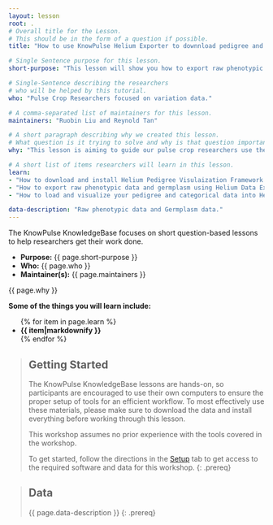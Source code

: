 ```yaml
---
layout: lesson
root: .
# Overall title for the Lesson.
# This should be in the form of a question if possible.
title: "How to use KnowPulse Helium Exporter to downnload pedigree and categorical data and for visualization using Helium Pedigree Visualization Framework"

# Single Sentence purpose for this lesson.
short-purpose: "This lesson will show you how to export raw phenotypic data and germplasm for visualization using Helium Pedigree Visualization Framework."

# Single-Sentence describing the researchers
# who will be helped by this tutorial.
who: "Pulse Crop Researchers focused on variation data."

# A comma-separated list of maintainers for this lesson.
maintainers: "Ruobin Liu and Reynold Tan"

# A short paragraph describing why we created this lesson.
# What question is it trying to solve and why is that question important.
why: "This lesson is aiming to guide our pulse crop researchers use the Helium Data Exporter and setup Helium Pedigree Visulization Framework. Helium Pedigree Visualization Framework can be used for visualization of large-scale plant pedigrees and overlay categorical, numerical or quantitative data. This visualization tool will help improve breeders ability to predict and visualize the inheritance of genes to make better decisions."

# A short list of items researchers will learn in this lesson.
learn:
- "How to download and install Helium Pedigree Visulaization Framework in your computer"
- "How to export raw phenotypic data and germplasm using Helium Data Exporter"
- "How to load and visualize your pedigree and categorical data into Helium Pedigree Visualization Framework"

data-description: "Raw phenotypic data and Germplasm data."
---
```


The KnowPulse KnowledgeBase focuses on short question-based lessons to help researchers get their work done.

- **Purpose:** {{ page.short-purpose }}
- **Who:** {{ page.who }}
- **Maintainer(s):** {{ page.maintainers }}

{{ page.why }}

<strong>Some of the things you will learn include:</strong>
<ul>
	{% for item in page.learn %}
	<li style="font-weight:bold">{{ item|markdownify }}</li>
	{% endfor %}
</ul>

> ## Getting Started
>
> The KnowPulse KnowledgeBase lessons are hands-on, so participants are
> encouraged to use their own computers to ensure the proper setup of tools
> for an efficient workflow. To most effectively use these materials,
> please make sure to download the data and install everything before
> working through this lesson.
>
> This workshop assumes no prior experience with the tools covered in the
> workshop.
>
> To get started, follow the directions in the [Setup](setup.html) tab to
> get access to the required software and data for this workshop.
{: .prereq}


> ## Data
>
> {{ page.data-description }}
{: .prereq}
